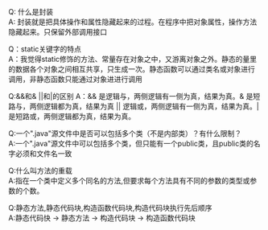 Q: 什么是封装  
A: 封装就是把具体操作和属性隐藏起来的过程。在程序中把对象属性，操作方法隐藏起来。只保留外部调用接口

Q：static关键字的特点  
A：我觉得static修饰的方法、常量存在对象之中，又游离对象之外。静态的量里的数据各个对象之间相互共享，只生成一次。静态函数可以通过类名或对象进行
调用，非静态函数只能通过对象进进行调用

Q:&&和&  ||和|的区别
A：&& 是逻辑与，两侧逻辑有一侧为真，结果为真。& 是短路与，两侧逻辑都为真，结果为真
 || 逻辑或，两侧逻辑有一侧为真，结果为真。| 是短路或，两侧逻辑都为真，结果为真。
 
Q:一个".java"源文件中是否可以包括多个类（不是内部类）？有什么限制？  
A:一个".java"源文件中可以包括多个类，但只能有一个public类，且public类的名字必须和文件名一致

Q:什么叫方法的重载  
A:指在一个类中定义多个同名的方法,但要求每个方法具有不同的参数的类型或参数的个数。

Q:静态方法,静态代码块,构造函数代码块,构造代码块执行先后顺序  
A:静态代码快 -> 静态方法 -> 构造代码块 -> 构造函数代码块
